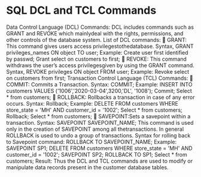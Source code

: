 # SQL DCL and TCL Commands

Data Control Language (DCL) Commands:
DCL includes commands such as GRANT and REVOKE which mainlydeal
with the rights, permissions, and other controls of the database system. List of DCL commands:  GRANT: This command gives users access privilegestothedatabase. Syntax,
GRANT privileges_names ON object TO user;
Example:
Create user first identified by passwd;
Grant select on customers to first;  REVOKE: This command withdraws the user’s access privilegesgiven by using the GRANT command. Syntax,
REVOKE privileges ON object FROM user;
Example:
Revoke select on customers from first;
Transaction Control Language (TCL) Commands:  COMMIT: Commits a Transaction. Syntax:
COMMIT;
Example:
INSERT INTO customers
VALUES ('1006','2020-03-04',3200,'DL', '1008');
 Commit;
 Select * from customers;  ROLLBACK: Rollbacks a transaction in case of any error occurs. Syntax:
Rollback;
Example:
DELETE FROM customers
WHERE store_state = 'MH'
AND customer_id = '1002';
 Select * from customers;
 Rollback;
 Select * from customers;  SAVEPOINT:Sets a savepoint within a transaction. Syntax:
SAVEPOINT SAVEPOINT_NAME;
This command is used only in the creation of SAVEPOINT among all thetransactions.
In general ROLLBACK is used to undo a group of transactions. Syntax for rolling back to Savepoint command:
ROLLBACK TO SAVEPOINT_NAME;
Example:
SAVEPOINT SP1;
DELETE FROM customers
WHERE store_state = 'MH'
AND customer_id = '1002';
SAVEPOINT SP2;
ROLLBACK TO SP1;
Select * from customers;
Result:
Thus the DCL and TCL commands are used to modify or manipulate data
records present in the customer database tables.
